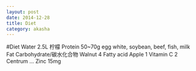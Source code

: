 ```yaml
---
layout: post
date: 2014-12-28
title: Diet
category: akasha
---
```


#Diet
Water							2.5L 柠檬
Protein							50~70g egg white, soybean, beef, fish, milk
Fat
Carbohydrate/碳水化合物 
Walnut							4		Fatty acid
Apple							1		Vitamin C								2
Centrum							...
Zinc							15mg


